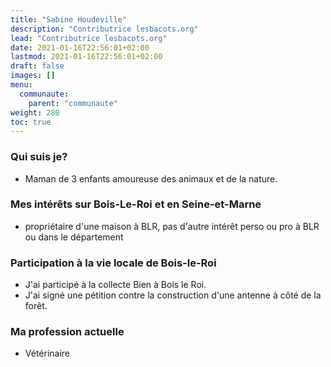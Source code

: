 ```yaml
---
title: "Sabine Houdeville"
description: "Contributrice lesbacots.org"
lead: "Contributrice lesbacots.org"
date: 2021-01-16T22:56:01+02:00
lastmod: 2021-01-16T22:56:01+02:00
draft: false
images: []
menu:
  communaute:
    parent: "communaute"
weight: 280
toc: true
---
```


### Qui suis je?

- Maman de 3 enfants amoureuse des animaux et de la nature.

### Mes intérêts sur Bois-Le-Roi et en Seine-et-Marne

- propriétaire d'une maison à BLR, pas d'autre intérêt perso ou pro à BLR ou dans le département

### Participation à la vie locale de Bois-le-Roi

- J'ai participé à la collecte Bien à Bois le Roi.
- J'ai signé une pétition contre la construction d'une antenne à côté de la forêt.

### Ma profession actuelle

- Vétérinaire
